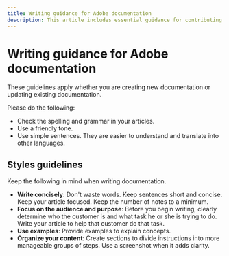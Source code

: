 ```yaml
---
title: Writing guidance for Adobe documentation
description: This article includes essential guidance for contributing to Adobe documentation.
---
```

# Writing guidance for Adobe documentation

These guidelines apply whether you are creating new documentation or updating existing documentation.

Please do the following:

- Check the spelling and grammar in your articles.
- Use a friendly tone.
- Use simple sentences. They are easier to understand and translate into other languages.

## Styles guidelines

Keep the following in mind when writing documentation.

- **Write concisely**: Don't waste words. Keep sentences short and concise. Keep your article focused. Keep the number of notes to a minimum.
- **Focus on the audience and purpose**: Before you begin writing, clearly determine who the customer is and what task he or she is trying to do. Write your article to help that customer do that task.
- **Use examples**: Provide examples to explain concepts.
- **Organize your content**: Create sections to divide instructions into more manageable groups of steps. Use a screenshot when it adds clarity.
